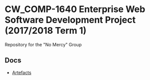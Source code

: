 # CW_COMP-1640 Enterprise Web Software Development Project (2017/2018 Term 1)
Repository for the "No Mercy" Group

## Docs
- [Artefacts](https://github.com/gibbykshmr/COMP-1640/tree/master/Artefacts)


